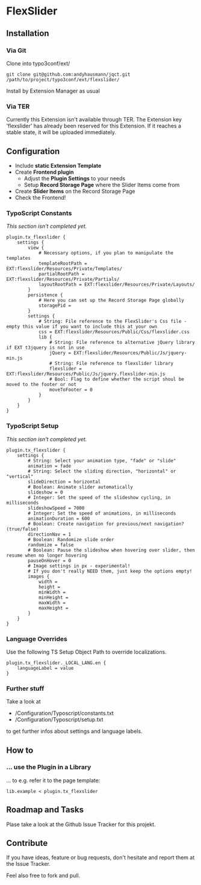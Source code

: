 # FlexSlider


## Installation


### Via Git

Clone into typo3conf/ext/

	git clone git@github.com:andyhausmann/jqct.git /path/to/project/typo3conf/ext/flexslider/

Install by Extension Manager as usual

### Via TER

Currently this Extension isn't available through TER. The Extension key 'flexslider' has already been reserved for this Extension. If it reaches a stable state, it will be uploaded immediately.


## Configuration

* Include **static Extension Template**
* Create **Frontend plugin**
	* Adjust the **Plugin Settings** to your needs
	* Setup **Record Storage Page** where the Slider Items come from
* Create **Slider Items** on the Record Storage Page
* Check the Frontend!


### TypoScript Constants

_This section isn't completed yet._

	plugin.tx_flexslider {
		settings {
			view {
				# Necessary options, if you plan to manipulate the templates
				templateRootPath = EXT:flexslider/Resources/Private/Templates/
				partialRootPath = EXT:flexslider/Resources/Private/Partials/
				layoutRootPath = EXT:flexslider/Resources/Private/Layouts/
			}
			persistence {
				# Here you can set up the Record Storage Page globally
				storagePid = 
			}
			settings {
				# String: File reference to the FlexSlider's Css file - empty this value if you want to include this at your own
				css = EXT:flexslider/Resources/Public/Css/flexslider.css
				lib {
					# String: File reference to alternative jQuery library if EXT t3jquery is not in use
					jQuery = EXT:flexslider/Resources/Public/Js/jquery-min.js
					# String: File reference to flexslider library
					flexslider = EXT:flexslider/Resources/Public/Js/jquery.flexslider-min.js
					# Bool: Flag to define whether the script shoul be moved to the footer or not
					moveToFooter = 0
				}
			}
		}
	}


### TypoScript Setup

_This section isn't completed yet._

	plugin.tx_flexslider {
		settings {
			# String: Select your animation type, "fade" or "slide"
			animation = fade
			# String: Select the sliding direction, "horizontal" or "vertical"
			slideDirection = horizontal
			# Boolean: Animate slider automatically
			slideshow = 0
			# Integer: Set the speed of the slideshow cycling, in milliseconds
			slideshowSpeed = 7000
			# Integer: Set the speed of animations, in milliseconds
			animationDuration = 600
			# Boolean: Create navigation for previous/next navigation? (true/false)
			directionNav = 1
			# Boolean: Randomize slide order
			randomize = false
			# Boolean: Pause the slideshow when hovering over slider, then resume when no longer hovering
			pauseOnHover = 0
			# Image settings in px - experimental!
			# If you don't really NEED them, just keep the options empty!
			images {
				width =
				height =
				minWidth =
				minHeight =
				maxWidth =
				maxHeight =
			}
		}
	}


### Language Overrides

Use the following TS Setup Object Path to override localizations.

	plugin.tx_flexslider._LOCAL_LANG.en {
		languageLabel = value
	}


### Further stuff

Take a look at

* /Configuration/Typoscript/constants.txt
* /Configuration/Typoscript/setup.txt

to get further infos about settings and language labels.


## How to

### … use the Plugin in a Library

… to e.g. refer it to the page template:

	lib.example < plugin.tx_flexslider


## Roadmap and Tasks

Plase take a look at the Github Issue Tracker for this projekt.


## Contribute

If you have ideas, feature or bug requests, don't hesitate and report them at the Issue Tracker.

Feel also free to fork and pull.